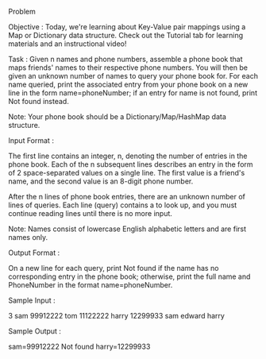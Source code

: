 Problem

Objective :
Today, we're learning about Key-Value pair mappings using a Map or Dictionary data structure. Check out the Tutorial tab for learning materials and an instructional video!

Task :
Given n names and phone numbers, assemble a phone book that maps friends' names to their respective phone numbers. You will then be given an unknown number of names to query your phone book for. For each name queried, print the associated entry from your phone book on a new line in the form name=phoneNumber; if an entry for name is not found, print Not found instead.

Note: Your phone book should be a Dictionary/Map/HashMap data structure.

Input Format :

The first line contains an integer, n, denoting the number of entries in the phone book.
Each of the n subsequent lines describes an entry in the form of 2 space-separated values on a single line. The first value is a friend's name, and the second value is an 8-digit phone number.

After the n lines of phone book entries, there are an unknown number of lines of queries. Each line (query) contains a  to look up, and you must continue reading lines until there is no more input.

Note: Names consist of lowercase English alphabetic letters and are first names only.


Output Format :

On a new line for each query, print Not found if the name has no corresponding entry in the phone book; otherwise, print the full name and PhoneNumber in the format name=phoneNumber.

Sample Input :

3
sam 99912222
tom 11122222
harry 12299933
sam
edward
harry


Sample Output :

sam=99912222
Not found
harry=12299933
